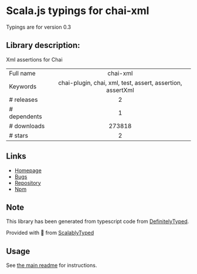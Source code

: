
# Scala.js typings for chai-xml

Typings are for version 0.3

## Library description:
Xml assertions for Chai

|                    |                 |
| ------------------ | :-------------: |
| Full name          | chai-xml |
| Keywords           | chai-plugin, chai, xml, test, assert, assertion, assertXml |
| # releases         | 2 |
| # dependents       | 1 |
| # downloads        | 273818 |
| # stars            | 2 |

## Links
- [Homepage](https://github.com/krampstudio/chai-xml)
- [Bugs](https://github.com/krampstudio/chai-xml/issues)
- [Repository](https://github.com/krampstudio/chai-xml)
- [Npm](https://www.npmjs.com/package/chai-xml)
    


## Note
This library has been generated from typescript code from [DefinitelyTyped](https://definitelytyped.org).

Provided with :purple_heart: from [ScalablyTyped](https://github.com/oyvindberg/ScalablyTyped)

## Usage
See [the main readme](../../readme.md) for instructions.


